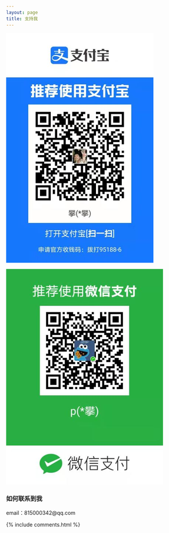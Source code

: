```yaml
---
layout: page
title: 支持我 
---
```



![](/images/payimg/alipayimg.jpg)

![](/images/payimg/weipayimg.jpg)

<h3> 如何联系到我 </h3>

<p> 
email：815000342@qq.com       


{% include comments.html %}


